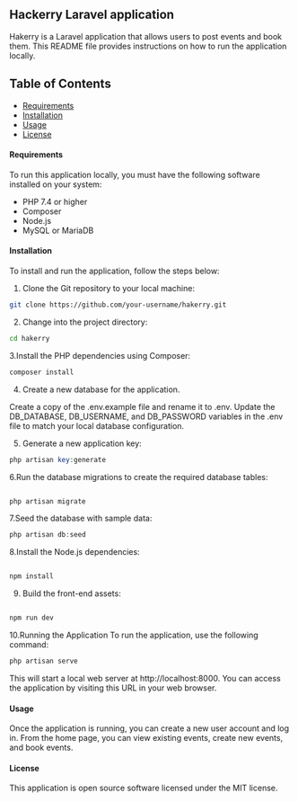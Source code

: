 
<p align="center">
 <h2>Hackerry Laravel application</h2>
</p>

Hakerry is a Laravel application that allows users to post events and book them. This README file provides instructions on how to run the application locally.

## Table of Contents

* [Requirements](#Requirements)
* [Installation](#Installation)
* [Usage](#Usage)
* [License](#License)

#### Requirements

To run this application locally, you must have the following software installed on your system:

* PHP 7.4 or higher
* Composer
* Node.js
* MySQL or MariaDB

#### Installation

To install and run the application, follow the steps below:

1. Clone the Git repository to your local machine:

```bash
git clone https://github.com/your-username/hakerry.git

```
2. Change into the project directory:

```bash
cd hakerry

```

3.Install the PHP dependencies using Composer:

```php
composer install

```

4. Create a new database for the application.

Create a copy of the .env.example file and rename it to .env. Update the DB_DATABASE, DB_USERNAME, and DB_PASSWORD variables in the .env file to match your local database configuration.

5. Generate a new application key:

```php
php artisan key:generate

```

6.Run the database migrations to create the required database tables:

```php

php artisan migrate

```

7.Seed the database with sample data:

```php
php artisan db:seed

```

8.Install the Node.js dependencies:

```java

npm install

```

9. Build the front-end assets:

```java

npm run dev

```

10.Running the Application
To run the application, use the following command:

```php
php artisan serve
```

This will start a local web server at http://localhost:8000. You can access the application by visiting this URL in your web browser.

#### Usage
Once the application is running, you can create a new user account and log in. From the home page, you can view existing events, create new events, and book events.

#### License
This application is open source software licensed under the MIT license.
